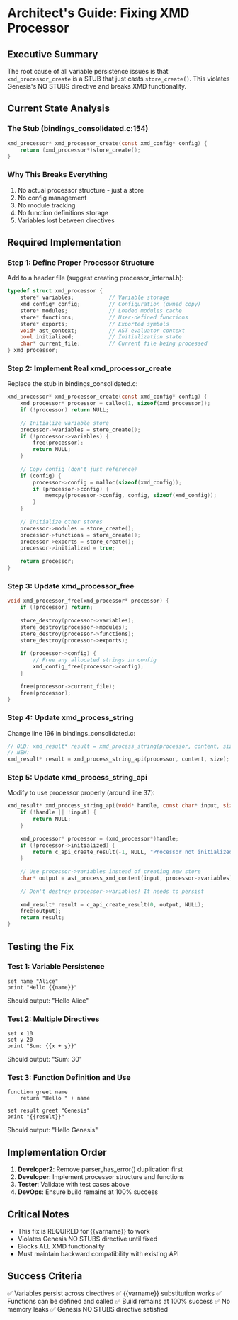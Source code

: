 # Architect's Guide: Fixing XMD Processor

## Executive Summary
The root cause of all variable persistence issues is that `xmd_processor_create` is a STUB that just casts `store_create()`. This violates Genesis's NO STUBS directive and breaks XMD functionality.

## Current State Analysis

### The Stub (bindings_consolidated.c:154)
```c
xmd_processor* xmd_processor_create(const xmd_config* config) { 
    return (xmd_processor*)store_create(); 
}
```

### Why This Breaks Everything
1. No actual processor structure - just a store
2. No config management
3. No module tracking
4. No function definitions storage
5. Variables lost between directives

## Required Implementation

### Step 1: Define Proper Processor Structure
Add to a header file (suggest creating processor_internal.h):

```c
typedef struct xmd_processor {
    store* variables;           // Variable storage
    xmd_config* config;         // Configuration (owned copy)
    store* modules;             // Loaded modules cache
    store* functions;           // User-defined functions
    store* exports;             // Exported symbols
    void* ast_context;          // AST evaluator context
    bool initialized;           // Initialization state
    char* current_file;         // Current file being processed
} xmd_processor;
```

### Step 2: Implement Real xmd_processor_create
Replace the stub in bindings_consolidated.c:

```c
xmd_processor* xmd_processor_create(const xmd_config* config) {
    xmd_processor* processor = calloc(1, sizeof(xmd_processor));
    if (!processor) return NULL;
    
    // Initialize variable store
    processor->variables = store_create();
    if (!processor->variables) {
        free(processor);
        return NULL;
    }
    
    // Copy config (don't just reference)
    if (config) {
        processor->config = malloc(sizeof(xmd_config));
        if (processor->config) {
            memcpy(processor->config, config, sizeof(xmd_config));
        }
    }
    
    // Initialize other stores
    processor->modules = store_create();
    processor->functions = store_create();
    processor->exports = store_create();
    processor->initialized = true;
    
    return processor;
}
```

### Step 3: Update xmd_processor_free
```c
void xmd_processor_free(xmd_processor* processor) {
    if (!processor) return;
    
    store_destroy(processor->variables);
    store_destroy(processor->modules);
    store_destroy(processor->functions);
    store_destroy(processor->exports);
    
    if (processor->config) {
        // Free any allocated strings in config
        xmd_config_free(processor->config);
    }
    
    free(processor->current_file);
    free(processor);
}
```

### Step 4: Update xmd_process_string
Change line 196 in bindings_consolidated.c:
```c
// OLD: xmd_result* result = xmd_process_string(processor, content, size);
// NEW:
xmd_result* result = xmd_process_string_api(processor, content, size);
```

### Step 5: Update xmd_process_string_api
Modify to use processor properly (around line 37):
```c
xmd_result* xmd_process_string_api(void* handle, const char* input, size_t input_length) {
    if (!handle || !input) {
        return NULL;
    }
    
    xmd_processor* processor = (xmd_processor*)handle;
    if (!processor->initialized) {
        return c_api_create_result(-1, NULL, "Processor not initialized");
    }
    
    // Use processor->variables instead of creating new store
    char* output = ast_process_xmd_content(input, processor->variables);
    
    // Don't destroy processor->variables! It needs to persist
    
    xmd_result* result = c_api_create_result(0, output, NULL);
    free(output);
    return result;
}
```

## Testing the Fix

### Test 1: Variable Persistence
```xmd
set name "Alice"
print "Hello {{name}}"
```
Should output: "Hello Alice"

### Test 2: Multiple Directives
```xmd
set x 10
set y 20
print "Sum: {{x + y}}"
```
Should output: "Sum: 30"

### Test 3: Function Definition and Use
```xmd
function greet name
    return "Hello " + name
    
set result greet "Genesis"
print "{{result}}"
```
Should output: "Hello Genesis"

## Implementation Order
1. **Developer2**: Remove parser_has_error() duplication first
2. **Developer**: Implement processor structure and functions
3. **Tester**: Validate with test cases above
4. **DevOps**: Ensure build remains at 100% success

## Critical Notes
- This fix is REQUIRED for {{varname}} to work
- Violates Genesis NO STUBS directive until fixed
- Blocks ALL XMD functionality
- Must maintain backward compatibility with existing API

## Success Criteria
✅ Variables persist across directives
✅ {{varname}} substitution works
✅ Functions can be defined and called
✅ Build remains at 100% success
✅ No memory leaks
✅ Genesis NO STUBS directive satisfied
